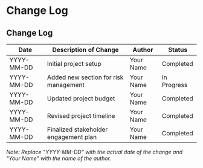 # Change Log

## Change Log

| Date       | Description of Change                       | Author         | Status       |
|------------|--------------------------------------------|----------------|--------------|
| YYYY-MM-DD | Initial project setup                      | Your Name      | Completed    |
| YYYY-MM-DD | Added new section for risk management      | Your Name      | In Progress  |
| YYYY-MM-DD | Updated project budget                     | Your Name      | Completed    |
| YYYY-MM-DD | Revised project timeline                   | Your Name      | Completed    |
| YYYY-MM-DD | Finalized stakeholder engagement plan      | Your Name      | Completed    |

*Note: Replace "YYYY-MM-DD" with the actual date of the change and "Your Name" with the name of the author.*